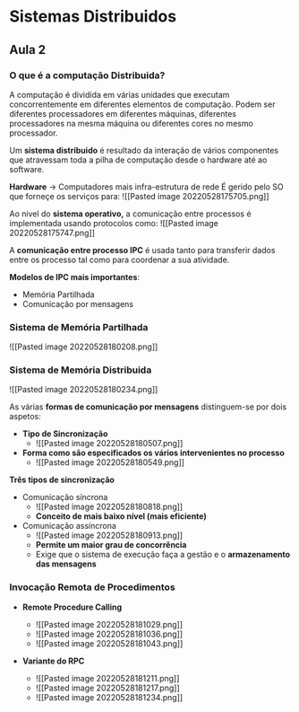 # Sistemas Distribuidos

## Aula 2

### O que é a computação Distribuida?
A computação é dividida em várias unidades que executam concorrentemente  em diferentes elementos de computação. Podem ser diferentes processadores em diferentes máquinas, diferentes processadores na mesma máquina ou diferentes cores no mesmo processador.

Um **sistema distribuido** é resultado da interação de vários componentes que atravessam toda a pilha de computação desde o hardware até ao software.

**Hardware** -> Computadores mais infra-estrutura de rede
É gerido pelo SO que forneçe os serviços para:
![[Pasted image 20220528175705.png]]

Ao nivel do **sistema operativo,** a comunicação entre  processos é implementada usando protocolos como:
![[Pasted image 20220528175747.png]]


A **comunicação entre processo IPC** é usada tanto para transferir dados entre os processo tal como para coordenar a sua atividade.

**Modelos de IPC mais importantes**:
- Memória Partilhada
- Comunicação por mensagens

### Sistema de Memória Partilhada

![[Pasted image 20220528180208.png]]

### Sistema de Memória Distribuida
![[Pasted image 20220528180234.png]]

As várias **formas de comunicação por mensagens** distinguem-se por dois aspetos:

- **Tipo de Sincronização**
	- ![[Pasted image 20220528180507.png]]
- **Forma como são especificados os vários intervenientes no processo**
	- ![[Pasted image 20220528180549.png]]


**Três tipos de sincronização**

- Comunicação síncrona
	- ![[Pasted image 20220528180818.png]]
	- **Conceito de mais baixo nível (mais eficiente)**
- Comunicação assíncrona
	- ![[Pasted image 20220528180913.png]]
	- **Permite um maior grau de concorrência**
	- Exige que o sistema de execução faça a gestão e o **armazenamento das mensagens**

### Invocação Remota de Procedimentos
- **Remote Procedure Calling**
	- ![[Pasted image 20220528181029.png]]
	- ![[Pasted image 20220528181036.png]]
	- ![[Pasted image 20220528181043.png]]

- **Variante do RPC**
	- ![[Pasted image 20220528181211.png]]
	- ![[Pasted image 20220528181217.png]]
	- ![[Pasted image 20220528181234.png]]
